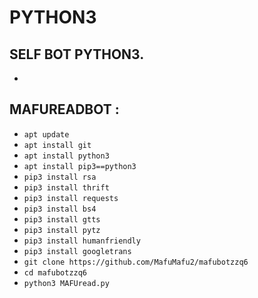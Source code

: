 # PYTHON3
SELF BOT PYTHON3.
------
-
MAFUREADBOT :
------
- `apt update`
- `apt install git`
- `apt install python3`
- `apt install pip3==python3`
- `pip3 install rsa`
- `pip3 install thrift`
- `pip3 install requests`
- `pip3 install bs4`
- `pip3 install gtts`
- `pip3 install pytz`
- `pip3 install humanfriendly`
- `pip3 install googletrans`
- `git clone https://github.com/MafuMafu2/mafubotzzq6`
- `cd mafubotzzq6`
- `python3 MAFUread.py`

